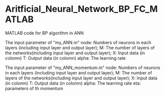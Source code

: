# Aritficial_Neural_Network_BP_FC_MATLAB
MATLAB code for BP algorithm in ANN

The input parameter of "my_ANN.m"
node: Numbers of neurons in each layers (including input layer and output layer);
M: The number of layers of the networks(including input layer and output layer);
X: Input data (in colomn)
T: Output data (in colomn)
alpha: The learning rate

The input parameter of "my_ANN_momentum.m"
node: Numbers of neurons in each layers (including input layer and output layer);
M: The number of layers of the networks(including input layer and output layer);
X: Input data (in colomn)
T: Output data (in colomn)
alpha: The learning rate
eta: parameters of th momentum
